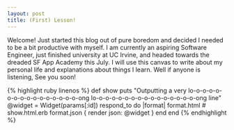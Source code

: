```yaml
---
layout: post
title: (First) Lesson!
---
```


Welcome!
Just started this blog out of pure boredom and decided I needed to be a bit productive with myself.
I am currently an aspiring Software Engineer, just finished university at UC Irvine, and headed towards the dreaded SF App Academy this July.
I will use this canvas to write about my personal life and explanations about things I learn.
Well if anyone is listening,
See you soon!

{% highlight ruby linenos %}
def show
  puts "Outputting a very lo-o-o-o-o-o-o-o-o-o-o-o-o-o-o-o-ong lo-o-o-o-o-o-o-o-o-o-o-o-o-o-o-o-ong line"
  @widget = Widget(params[:id])
  respond_to do |format|
    format.html # show.html.erb
    format.json { render json: @widget }
  end
end
{% endhighlight %}
